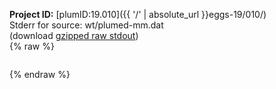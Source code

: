 **Project ID:** [plumID:19.010]({{ '/' | absolute_url }}eggs-19/010/)  
Stderr for source:  wt/plumed-mm.dat   
(download [gzipped raw stdout](plumed-mm.dat.plumed.stdout.txt.gz))  
{% raw %}
<pre>
</pre>
{% endraw %}
